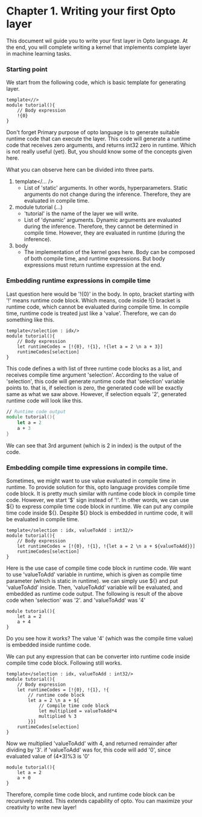 # Chapter 1. Writing your first Opto layer

This document wil guide you to write your first layer in Opto language. At the end, you will complete writing a kernel that implements complete layer in machine learning tasks.


### Starting point
We start from the following code, which is basic template for generating layer. 

```
template<//>
module tutorial(){
    // Body expression
    !{0}
}
```
Don't forget Primary purpose of opto language is to generate suitable runtime code that can execute the layer.
This code will generate a runtime code that receives zero arguments, and returns int32 zero in runtime. Which is not really useful (yet). But, you should know some of the concepts given here.

What you can observe here can be divided into three parts.

1. template</... />
      * List of 'static' arguments. In other words, hyperparameters. Static arguments do not change during the inference. Therefore, they are evaluated in compile time.
2. module tutorial (...)
      * 'tutorial' is the name of the layer we will write.
      * List of 'dynamic' arguments. Dynamic arguments are evaluated during the inference. Therefore, they cannot be determined in compile time. However, they are evaluated in runtime (during the inference).
3. body
     * The implementation of the kernel goes here. Body can be composed of both compile time, and runtime expressions. But body expressions must return runtime expression at the end.


### Embedding runtime expressions in compile time
Last question here would be '!{0}' in the body.
In opto, bracket starting with '!' means runtime code block. Which means, code inside !{} bracket is runtime code, which cannot be evaluated during compile time. In compile time, runtime code is treated just like a 'value'. Therefore, we can do something like this.

```
template</selection : idx/>
module tutorial(){
    // Body expression
    let runtimeCodes = [!{0}, !{1}, !{let a = 2 \n a + 3}]
    runtimeCodes[selection]
}

```
This code defines a with list of three runtime code blocks as a list, and receives compile time argument 'selection'. According to the value of 'selection', this code will generate runtime code that 'selection' variable points to. that is, if selection is zero, the generated code will be exactly same as what we saw above. However, if selection equals '2', generated runtime code will look like this.

```fsharp
// Runtime code output
module tutorial(){
    let a = 2
    a + 3
}
```

We can see that 3rd argument (which is 2 in index) is the output of the code.

### Embedding compile time expressions in compile time.
Sometimes, we might want to use value evaluated in compile time in runtime. To provide solution for this, opto language provides compile time code block. It is pretty much similar with runtime code block in compile time code. However, we start '$' sign instead of '!'. In other words, we can use ${} to express compile time code block in runtime. We can put any compile time code inside ${}. Despite ${} block is embedded in runtime code, it will be evaluated in compile time.

```
template</selection : idx, valueToAdd : int32/>
module tutorial(){
    // Body expression
    let runtimeCodes = [!{0}, !{1}, !{let a = 2 \n a + ${valueToAdd}}]
    runtimeCodes[selection]
}
```
Here is the use case of compile time code block in runtime code. We want to use 'valueToAdd' variable in runtime, which is given as compile time parameter (which is static in runtime). we can simply use ${} and put 'valueToAdd' inside. Then, 'valueToAdd' variable will be evaluated, and embedded as runtime code output.
The following is result of the above code when 'selection' was '2'. and 'valueToAdd' was '4'

```
module tutorial(){
    let a = 2
    a + 4
}
```
Do you see how it works? The value '4' (which was the compile time value) is embedded inside runtime code.

We can put any expression that can be converter into runtime code inside compile time code block. Following still works.

```
template</selection : idx, valueToAdd : int32/>
module tutorial(){
    // Body expression
    let runtimeCodes = [!{0}, !{1}, !{
        // runtime code block
        let a = 2 \n a + ${
            // Compile time code block
            let multiplied = valueToAdd*4
            multiplied % 3 
        }}]
    runtimeCodes[selection]
}
```

Now we multiplied 'valueToAdd' with 4, and returned remainder after dividing by '3'. if 'valueToAdd' was for, this code will add '0', since evaluated value of (4*3)%3 is '0'

```
module tutorial(){
    let a = 2
    a + 0
}
```

Therefore, compile time code block, and runtime code block can be recursively nested. This extends capability of opto. You can maximize your creativity to write new layer!